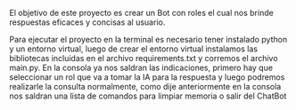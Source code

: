 El objetivo de este proyecto es crear un Bot con roles el cual nos brinde respuestas eficaces y concisas al usuario.

Para ejecutar el proyecto en la terminal es necesario tener instalado python y un entorno virtual, luego de crear el entorno virtual instalamos las bibliotecas incluidas en el archivo requirements.txt y corremos el archivo main.py. En la consola ya nos saldran las indicaciones, primero hay que seleccionar un rol que va a tomar la IA para la respuesta y luego podremos realizarle la consulta normalmente, como dije anteriormente en la consola nos saldran una lista de comandos para limpiar memoria o salir del ChatBot